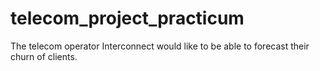 # telecom_project_practicum
The telecom operator Interconnect would like to be able to forecast their churn of clients.
